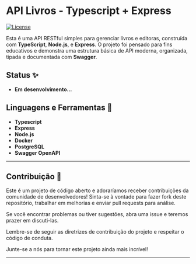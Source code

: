# API Livros - Typescript + Express

[![License](https://img.shields.io/badge/License-MIT-blue.svg)](LICENSE)

Esta é uma API RESTful simples para gerenciar livros e editoras, construída com **TypeScript**, **Node.js**, e **Express**. O projeto foi pensado para fins educativos e demonstra uma estrutura básica de API moderna, organizada, tipada e documentada com **Swagger**.

## Status ✨

- **Em desenvolvimento...**

## Linguagens e Ferramentas 🚀

- **Typescript**
- **Express**
- **Node.js**
- **Docker**
- **PostgreSQL**
- **Swagger OpenAPI**

---

## Contribuição 🤝

Este é um projeto de código aberto e adoraríamos receber contribuições da comunidade de desenvolvedores! Sinta-se à vontade para fazer fork deste repositório, trabalhar em melhorias e enviar pull requests para análise.

Se você encontrar problemas ou tiver sugestões, abra uma issue e teremos prazer em discuti-las.

Lembre-se de seguir as diretrizes de contribuição do projeto e respeitar o código de conduta.

Junte-se a nós para tornar este projeto ainda mais incrível!

---
